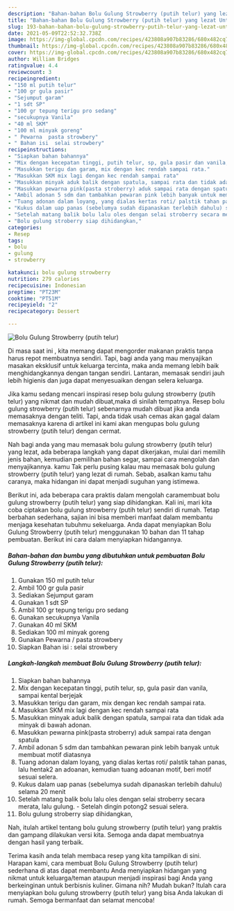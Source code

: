 ```yaml
---
description: "Bahan-bahan Bolu Gulung Strowberry (putih telur) yang lezat Untuk Jualan"
title: "Bahan-bahan Bolu Gulung Strowberry (putih telur) yang lezat Untuk Jualan"
slug: 193-bahan-bahan-bolu-gulung-strowberry-putih-telur-yang-lezat-untuk-jualan
date: 2021-05-09T22:52:32.738Z
image: https://img-global.cpcdn.com/recipes/423808a907b83286/680x482cq70/bolu-gulung-strowberry-putih-telur-foto-resep-utama.jpg
thumbnail: https://img-global.cpcdn.com/recipes/423808a907b83286/680x482cq70/bolu-gulung-strowberry-putih-telur-foto-resep-utama.jpg
cover: https://img-global.cpcdn.com/recipes/423808a907b83286/680x482cq70/bolu-gulung-strowberry-putih-telur-foto-resep-utama.jpg
author: William Bridges
ratingvalue: 4.4
reviewcount: 3
recipeingredient:
- "150 ml putih telur"
- "100 gr gula pasir"
- "Sejumput garam"
- "1 sdt SP"
- "100 gr tepung terigu pro sedang"
- "secukupnya Vanila"
- "40 ml SKM"
- "100 ml minyak goreng"
- " Pewarna  pasta strowbery"
- " Bahan isi  selai strowbery"
recipeinstructions:
- "Siapkan bahan bahannya"
- "Mix dengan kecepatan tinggi, putih telur, sp, gula pasir dan vanila, sampai kental berjejak"
- "Masukkan terigu dan garam, mix dengan kec rendah sampai rata."
- "Masukkan SKM mix lagi dengan kec rendah sampai rata"
- "Masukkan minyak aduk balik dengan spatula, sampai rata dan tidak ada minyak di bawah adonan."
- "Masukkan pewarna pink(pasta stroberry) aduk sampai rata dengan spatula"
- "Ambil adonan 5 sdm dan tambahkan pewaran pink lebih banyak untuk membuat motif diatasnya"
- "Tuang adonan dalam loyang, yang dialas kertas roti/ palstik tahan panas, lalu hentak2 an adoanan, kemudian tuang adoanan motif, beri motif sesuai selera."
- "Kukus dalam uap panas (sebelumya sudah dipanaskan terlebih dahulu) selama 20 menit"
- "Setelah matang balik bolu lalu oles dengan selai stroberry secara merata, lalu gulung. Setelah dingin potong2 sesuai selera."
- "Bolu gulung stroberry siap dihidangkan,"
categories:
- Resep
tags:
- bolu
- gulung
- strowberry

katakunci: bolu gulung strowberry 
nutrition: 279 calories
recipecuisine: Indonesian
preptime: "PT23M"
cooktime: "PT51M"
recipeyield: "2"
recipecategory: Dessert

---
```



![Bolu Gulung Strowberry (putih telur)](https://img-global.cpcdn.com/recipes/423808a907b83286/680x482cq70/bolu-gulung-strowberry-putih-telur-foto-resep-utama.jpg)

Di masa  saat ini , kita memang dapat mengorder makanan praktis tanpa harus repot membuatnya sendiri. Tapi, bagi anda yang mau menyajikan masakan eksklusif untuk keluarga tercinta, maka anda memang lebih baik menghidangkannya dengan tangan sendiri. Lantaran, memasak sendiri jauh lebih higienis dan juga dapat menyesuaikan dengan selera keluarga.

Jika kamu sedang mencari inspirasi resep bolu gulung strowberry (putih telur) yang nikmat dan mudah dibuat,maka di sinilah tempatnya. Resep bolu gulung strowberry (putih telur)  sebenarnya mudah dibuat jika anda memasaknya dengan teliti. Tapi, anda tidak usah cemas akan gagal dalam memasaknya 
karena di artikel ini kami akan mengupas bolu gulung strowberry (putih telur) dengan cermat.  



Nah bagi anda yang mau memasak bolu gulung strowberry (putih telur) yang lezat, ada beberapa langkah yang dapat dikerjakan, mulai dari memilih jenis bahan, kemudian pemilihan bahan segar, sampai cara mengolah dan menyajikannya. kamu Tak perlu pusing kalau mau memasak bolu gulung strowberry (putih telur) yang lezat di rumah. Sebab, asalkan kamu  tahu caranya, maka hidangan ini dapat menjadi suguhan yang istimewa.

Berikut ini, ada beberapa cara praktis  dalam mengolah caramembuat bolu gulung strowberry (putih telur) yang siap dihidangkan. Kali ini, mari kita coba ciptakan bolu gulung strowberry (putih telur) sendiri di rumah. Tetap berbahan sederhana, sajian ini bisa memberi manfaat dalam membantu menjaga kesehatan tubuhmu sekeluarga. Anda dapat menyiapkan Bolu Gulung Strowberry (putih telur) menggunakan 10 bahan dan 11 tahap pembuatan. Berikut ini cara dalam menyiapkan hidangannya.

<!--inarticleads1-->

##### Bahan-bahan dan bumbu yang dibutuhkan untuk pembuatan Bolu Gulung Strowberry (putih telur):

1. Gunakan 150 ml putih telur
1. Ambil 100 gr gula pasir
1. Sediakan Sejumput garam
1. Gunakan 1 sdt SP
1. Ambil 100 gr tepung terigu pro sedang
1. Gunakan secukupnya Vanila
1. Gunakan 40 ml SKM
1. Sediakan 100 ml minyak goreng
1. Gunakan  Pewarna / pasta strowbery
1. Siapkan  Bahan isi : selai strowbery




<!--inarticleads2-->

##### Langkah-langkah membuat Bolu Gulung Strowberry (putih telur):

1. Siapkan bahan bahannya
1. Mix dengan kecepatan tinggi, putih telur, sp, gula pasir dan vanila, sampai kental berjejak
1. Masukkan terigu dan garam, mix dengan kec rendah sampai rata.
1. Masukkan SKM mix lagi dengan kec rendah sampai rata
1. Masukkan minyak aduk balik dengan spatula, sampai rata dan tidak ada minyak di bawah adonan.
1. Masukkan pewarna pink(pasta stroberry) aduk sampai rata dengan spatula
1. Ambil adonan 5 sdm dan tambahkan pewaran pink lebih banyak untuk membuat motif diatasnya
1. Tuang adonan dalam loyang, yang dialas kertas roti/ palstik tahan panas, lalu hentak2 an adoanan, kemudian tuang adoanan motif, beri motif sesuai selera.
1. Kukus dalam uap panas (sebelumya sudah dipanaskan terlebih dahulu) selama 20 menit
1. Setelah matang balik bolu lalu oles dengan selai stroberry secara merata, lalu gulung. - Setelah dingin potong2 sesuai selera.
1. Bolu gulung stroberry siap dihidangkan,




Nah, itulah artikel tentang  bolu gulung strowberry (putih telur)  yang praktis dan gampang dilakukan versi kita. Semoga anda dapat membuatnya dengan hasil yang terbaik. 

Terima kasih anda telah membaca resep yang kita tampilkan di sini. Harapan kami, cara membuat  Bolu Gulung Strowberry (putih telur) sederhana di atas dapat membantu Anda menyiapkan hidangan yang nikmat untuk keluarga/teman ataupun menjadi inspirasi bagi Anda yang berkeinginan untuk berbisnis kuliner. Gimana nih? Mudah bukan? Itulah cara menyiapkan bolu gulung strowberry (putih telur) yang bisa Anda lakukan di rumah. Semoga bermanfaat dan selamat mencoba!

